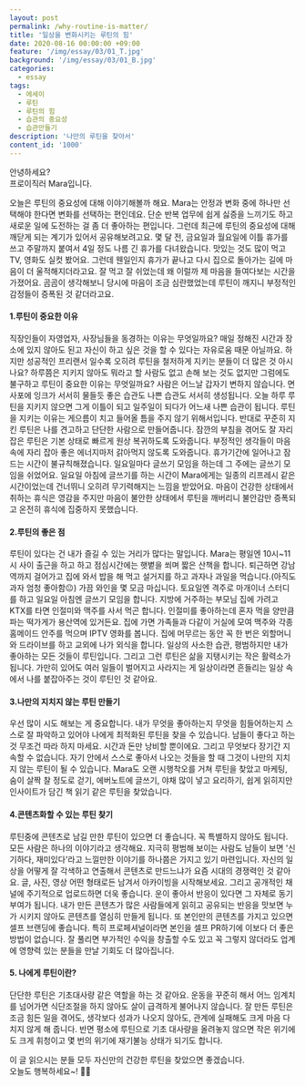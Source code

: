 ```yaml
---
layout: post
permalink: /why-routine-is-matter/
title: '일상을 변화시키는 루틴의 힘'
date: 2020-08-16 00:00:00 +09:00
feature: '/img/essay/03/01_T.jpg'
background: '/img/essay/03/01_B.jpg'
categories:
  - essay
tags:
  - 에세이
  - 루틴
  - 루틴의 힘
  - 습관의 중요성  
  - 습관만들기
description: '나만의 루틴을 찾아서'
content_id: '1000'
---
```


안녕하세요?<br>프로이직러 Mara입니다. 

오늘은 루틴의 중요성에 대해 이야기해볼까 해요. Mara는 안정과 변화 중에 하나만 선택해야 한다면 변화를 선택하는 편인데요. 단순 반복 업무에 쉽게 싫증을 느끼기도 하고 새로운 일에 도전하는 걸 좀 더 좋아하는 편입니다. 그런데 최근에 루틴의 중요성에 대해 깨닫게 되는 계기가 있어서 공유해보려고요. 몇 달 전, 금요일과 월요일에 이틀 휴가를 쓰고 주말까지 붙여서 4일 정도 나름 긴 휴가를 다녀왔습니다. 맛있는 것도 많이 먹고 TV, 영화도 실컷 봤어요. 그런데 웬일인지 휴가가 끝나고 다시 집으로 돌아가는 길에 마음이 더 울적해지더라고요. 잘 먹고 잘 쉬었는데 왜 이럴까 제 마음을 들여다보는 시간을 가졌어요. 곰곰이 생각해보니 당시에 마음이 조금 심란했었는데 루틴이 깨지니 부정적인 감정들이 증폭된 것 같더라고요. 

#### 1.루틴이 중요한 이유

직장인들이 자영업자, 사장님들을 동경하는 이유는 무엇일까요? 매일 정해진 시간과 장소에 있지 않아도 된고 자신이 하고 싶은 것을 할 수 있다는 자유로움 때문 아닐까요. 하지만 성공적인 프리랜서 일수록 오히려 루틴을 철저하게 지키는 분들이 더 많은 것 아시나요? 하루쯤은 지키지 않아도 뭐라고 할 사람도 없고 손해 보는 것도 없지만 그럼에도 불구하고 루틴이 중요한 이유는 무엇일까요? 
사람은 어느날 갑자기 변하지 않습니다. 면사포에 잉크가 서서히 물들듯 좋은 습관도 나쁜 습관도 서서히 생성됩니다. 오늘 하루 루틴을 지키지 않으면 그게 이틀이 되고 일주일이 되다가 어느새 나쁜 습관이 됩니다. 루틴을 지키는 이유는 게으름이 치고 들어올 틈을 주지 않기 위해서입니다. 반대로 꾸준히 지킨 루틴은 나를 견고하고 단단한 사람으로 만들어줍니다. 잠깐의 부침을 겪어도 잘 자리 잡은 루틴은 기본 상태로 빠르게 원상 복귀하도록 도와줍니다. 부정적인 생각들이 마음속에 자리 잡아 좋은 에너지마저 갉아먹지 않도록 도와줍니다. 
휴가기간에 일어나고 잠드는 시간이 불규칙해졌습니다. 일요일마다 글쓰기 모임을 하는데 그 주에는 글쓰기 모임을 쉬었어요. 일요일 아침에 글쓰기를 하는 시간이 Mara에게는 일종의 리프레시 같은 시간이었는데 건너뛰니 오히려 무기력해지는 느낌을 받았어요. 마음이 건강한 상태에서 취하는 휴식은 영감을 주지만 마음이 불안한 상태에서 루틴을 깨버리니 불안감만 증폭되고 온전히 휴식에 집중하지 못했습니다. 

#### 2.루틴의 좋은 점

루틴이 있다는 건 내가 즐길 수 있는 거리가 많다는 말입니다. Mara는 평일엔 10시~11시 사이 출근을 하고 하고 점심시간에는 햇볕을 쐬며 짧은 산책을 합니다. 퇴근하면 강남역까지 걸어가고 집에 와서 밥을 해 먹고 설거지를 하고 과자나 과일을 먹습니다.(아직도 과자 엄청 좋아함😐) 가끔 와인을 몇 모금 마십니다. 토요일엔 격주로 마개이너 스터디를 하고 일요일 아침엔 글쓰기 모임을 합니다. 
지방에 거주하는 부모님 집에 가려고 KTX를 타면 인절미와 맥주를 사서 먹곤 합니다. 인절미를 좋아하는데 혼자 먹을 양만큼 파는 떡가게가 용산역에 있거든요. 집에 가면 가족들과 다같이 거실에 모여 맥주와 각종 홈메이드 안주를 먹으며 IPTV 영화를 봅니다. 집에 머무르는 동안 꼭 한 번은 외할머니와 드라이브를 하고 교외에 나가 외식을 합니다. 
일상의 사소한 습관, 평범하지만 내가 좋아하는 모든 것들이 루틴입니다. 그리고 그런 루틴은 삶을 지탱시키는 작은 활력소가 됩니다. 가만히 있어도 여러 일들이 벌어지고 사라지는 게 일상이라면 흔들리는 일상 속에서 나를 붙잡아주는 것이 루틴인 것 같아요.  

#### 3.나만의 지치지 않는 루틴 만들기

우선 많이 시도 해보는 게 중요합니다. 내가 무엇을 좋아하는지 무엇을 힘들어하는지 스스로 잘 파악하고 있어야 나에게 최적화된 루틴을 찾을 수 있습니다. 남들이 좋다고 하는 것 무조건 따라 하지 마세요. 시간과 돈만 낭비할 뿐이에요. 그리고 무엇보다 장기간 지속할 수 없습니다. 자기 안에서 스스로 좋아서 나오는 것들을 할 때 그것이 나만의 지치지 않는 루틴이 될 수 있습니다. 
Mara도 오랜 시행착오를 거쳐 루틴을 찾았고 마케팅, 숨이 살짝 찰 정도로 걷기, 에버노트에 글쓰기, 야채 많이 넣고 요리하기, 쉽게 읽히지만 인사이트가 담긴 책 읽기 같은 루틴을 찾았습니다. 

#### 4.콘텐츠화할 수 있는 루틴 찾기

루틴중에 콘텐츠로 남길 만한 루틴이 있으면 더 좋습니다. 꼭 특별하지 않아도 됩니다. 모든 사람은 하나의 이야기라고 생각해요. 지극히 평범해 보이는 사람도 남들이 보면 '신기하다, 재미있다'라고 느낄만한 이야기를 하나쯤은 가지고 있기 마련입니다. 자신의 일상을 어떻게 잘 각색하고 연출해서 콘텐츠로 만드느냐가 요즘 시대의 경쟁력인 것 같아요. 글, 사진, 영상 어떤 형태로든 남겨서 아카이빙을 시작해보세요. 
그리고 공개적인 채널에 주기적으로 업로드하면 더욱 좋습니다. 운이 좋아서 반응이 있다면 그 자체로 동기부여가 됩니다. 내가 만든 콘텐츠가 많은 사람들에게 읽히고 공유되는 반응을 맛보면 누가 시키지 않아도 콘텐츠를 열심히 만들게 됩니다. 
또 본인만의 콘텐츠를 가지고 있으면 셀프 브랜딩에 좋습니다. 특히 프로페셔널이라면 본인을 셀프 PR하기에 이보다 더 좋은 방법이 없습니다. 잘 풀리면 부가적인 수익을 창출할 수도 있고 꼭 그렇지 않더라도 업계에 영향력 있는 분들을 만날 기회도 더 많아집니다. 

#### 5. 나에게 루틴이란?

단단한 루틴은 기초대사량 같은 역할을 하는 것 같아요. 운동을 꾸준히 해서 어느 임계치를 넘어가면 식단조절을 하지 않아도 살이 급격하게 불어나지 않습니다. 잘 만든 루틴은 조금 힘든 일을 겪어도, 생각보다 성과가 나오지 않아도, 관계에 실패해도 크게 마음 다치지 않게 해 줍니다. 반면 평소에 루틴으로 기초 대사량을 올려놓지 않으면 작은 위기에도 크게 휘청이고 몇 번의 위기에 재기불능 상태가 되기도 합니다.

이 글 읽으시는 분들 모두 자신만의 건강한 루틴을 찾았으면 좋겠습니다.<br>오늘도 행복하세요~! 🙋‍♀️ 